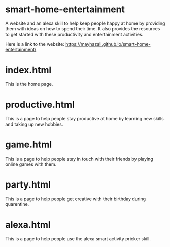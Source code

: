# smart-home-entertainment
A website and an alexa skill to help keep people happy at home by providing them with ideas on how to spend their time. It also provides the resources to get started with these productivity and entertainment activities.

Here is a link to the website: 
https://mayhazali.github.io/smart-home-entertainment/

# index.html
This is the home page.

# productive.html
This is a page to help people stay productive at home by learning new skills and taking up new hobbies.

# game.html
This is a page to help people stay in touch with their friends by playing online games with them.

# party.html
This is a page to help people get creative with their birthday during quarentine.

# alexa.html
This is a page to help people use the alexa smart activity pricker skill.
